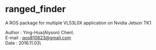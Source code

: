 ranged_finder
=============
A ROS package for multiple VL53L0X application on Nvidia Jetson TK1


Author : Ying-Hua(Alyson) Chen\  
E-mail : qoo810823@gmail.com\
Date   : 2016.11.03\


